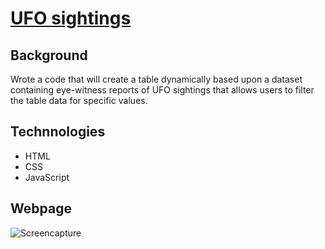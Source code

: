 # [UFO sightings](https://mddesta.github.io/UFO_sightings/)

## Background

Wrote a code that will create a table dynamically based upon a dataset containing eye-witness reports of UFO sightings that allows users to filter the table data for specific values.

## Technnologies 

* HTML
* CSS
* JavaScript 

## Webpage 

![Screencapture](https://github.com/mddesta/UFO_sightings/Screencapture.PNG)
